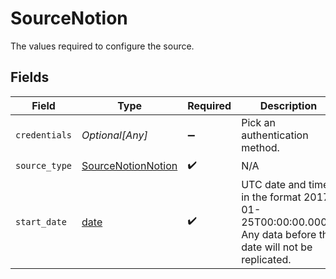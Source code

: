 # SourceNotion

The values required to configure the source.


## Fields

| Field                                                                                                       | Type                                                                                                        | Required                                                                                                    | Description                                                                                                 | Example                                                                                                     |
| ----------------------------------------------------------------------------------------------------------- | ----------------------------------------------------------------------------------------------------------- | ----------------------------------------------------------------------------------------------------------- | ----------------------------------------------------------------------------------------------------------- | ----------------------------------------------------------------------------------------------------------- |
| `credentials`                                                                                               | *Optional[Any]*                                                                                             | :heavy_minus_sign:                                                                                          | Pick an authentication method.                                                                              |                                                                                                             |
| `source_type`                                                                                               | [SourceNotionNotion](../../models/shared/sourcenotionnotion.md)                                             | :heavy_check_mark:                                                                                          | N/A                                                                                                         |                                                                                                             |
| `start_date`                                                                                                | [date](https://docs.python.org/3/library/datetime.html#date-objects)                                        | :heavy_check_mark:                                                                                          | UTC date and time in the format 2017-01-25T00:00:00.000Z. Any data before this date will not be replicated. | 2020-11-16T00:00:00.000Z                                                                                    |